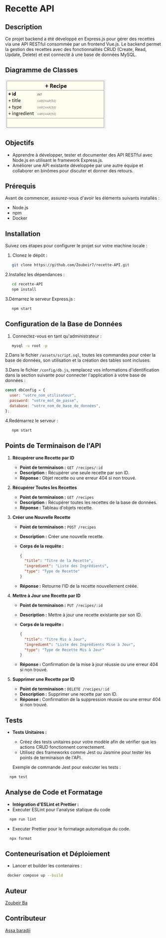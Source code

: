 # Recette API

## Description

Ce projet backend a été développé en Express.js pour gérer des recettes via une API RESTful consommée par un frontend Vue.js. Le backend permet la gestion des recettes avec des fonctionnalités CRUD (Create, Read, Update, Delete) et est connecté à une base de données MySQL.

## Diagramme de Classes

![Diagramme de Classes](./src/assets/D-class.png)

## Objectifs

- Apprendre à développer, tester et documenter des API RESTful avec Node.js en utilisant le framework Express.js.
- Améliorer une API existante développée par une autre équipe et collaborer en binômes pour discuter et donner des retours.

## Prérequis

Avant de commencer, assurez-vous d'avoir les éléments suivants installés :

- Node.js
- npm
- Docker

## Installation

Suivez ces étapes pour configurer le projet sur votre machine locale :

1. Clonez le dépôt :

```bash
   git clone https://github.com/Zoubeir7/recette-API.git
```

2.Installez les dépendances :

```bash
   cd recette-API
   npm install
```

3.Démarrez le serveur Express.js :

```bash
   npm start
```

## Configuration de la Base de Données

1. Connectez-vous en tant qu'administrateur :

```bash
   mysql -u root -p
```

2.Dans le fichier `/assets/script.sql`, toutes les commandes pour créer la base de données, son utilisation et la création des tables sont incluses.

3.Dans le fichier `/config/db.js`, remplacez vos informations d'identification dans la section suivante pour connecter l'application à votre base de données :

```javascript
const dbConfig = {
  user: "votre_nom_utilisateur",
  password: "votre_mot_de_passe",
  database: "votre_nom_de_base_de_données",
};
```

4.Redémarrez le serveur :

```bash
   npm start
```

## Points de Terminaison de l'API

1. **Récupérer une Recette par ID**

   - **Point de terminaison :** `GET /recipes/:id`
   - **Description :** Récupérer une seule recette par son ID.
   - **Réponse :** Objet recette ou une erreur 404 si non trouvé.

2. **Récupérer Toutes les Recettes**

   - **Point de terminaison :** `GET /recipes`
   - **Description :** Récupérer toutes les recettes de la base de données.
   - **Réponse :** Tableau d'objets recette.

3. **Créer une Nouvelle Recette**

   - **Point de terminaison :** `POST /recipes`
   - **Description :** Créer une nouvelle recette.
   - **Corps de la requête :**

     ```json
     {
       "title": "Titre de la Recette",
       "ingredient": "Liste des Ingrédients",
       "type": "Type de Recette"
     }
     ```

   - **Réponse :** Retourne l'ID de la recette nouvellement créée.

4. **Mettre à Jour une Recette par ID**

   - **Point de terminaison :** `PUT /recipes/:id`
   - **Description :** Mettre à jour une recette existante par son ID.
   - **Corps de la requête :**

     ```json
     {
       "title": "Titre Mis à Jour",
       "ingredient": "Liste des Ingrédients Mise à Jour",
       "type": "Type de Recette Mis à Jour"
     }
     ```

   - **Réponse :** Confirmation de la mise à jour réussie ou une erreur 404 si non trouvé.

5. **Supprimer une Recette par ID**

   - **Point de terminaison :** `DELETE /recipes/:id`
   - **Description :** Supprimer une recette par son ID.
   - **Réponse :** Confirmation de la suppression réussie ou une erreur 404 si non trouvé.

## Tests

- **Tests Unitaires :**

  - Créez des tests unitaires pour votre modèle afin de vérifier que les actions CRUD fonctionnent correctement.
  - Utilisez des frameworks comme Jest ou Jasmine pour tester les points de terminaison de l'API.

  Exemple de commande Jest pour exécuter les tests :

```bash
  npm test
```

## Analyse de Code et Formatage

- **Intégration d'ESLint et Prettier :**
- Executer ESLint pour l'analyse statique du code

```bash
  npm run lint
```

- Executer Prettier pour le formatage automatique du code.

```bash
  npx format
```

## Conteneurisation et Déploiement

- Lancer et builder les contenaires :

```bash
 docker compose up --build 
```

## Auteur

[Zoubeir Ba](https://github.com/Zoubeir7)

## Contributeur

[Assa baradji](https://github.com/AssaBaradji)
